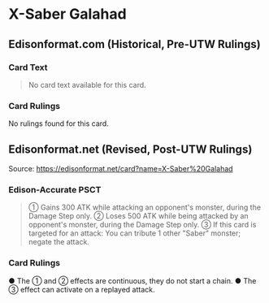 # X-Saber Galahad

## Edisonformat.com (Historical, Pre-UTW Rulings)

### Card Text

> No card text available for this card.

### Card Rulings

No rulings found for this card.

## Edisonformat.net (Revised, Post-UTW Rulings)

Source: https://edisonformat.net/card?name=X-Saber%20Galahad

### Edison-Accurate PSCT

> ① Gains 300 ATK while attacking an opponent's monster, during the Damage Step only.
> ② Loses 500 ATK while being attacked by an opponent's monster, during the Damage Step only.
> ③ If this card is targeted for an attack: You can tribute 1 other "Saber" monster; negate the attack.

### Card Rulings

● The ① and ② effects are continuous, they do not start a chain.
● The ③ effect can activate on a replayed attack.
            